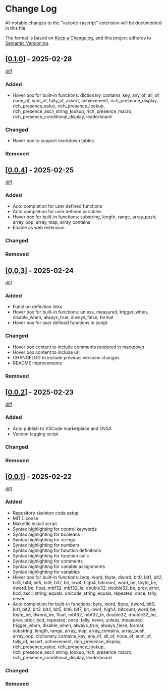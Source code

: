 # Change Log

All notable changes to the "vscode-rascript" extension will be documented in this file.

The format is based on [Keep a Changelog](https://keepachangelog.com/en/1.1.0/),
and this project adheres to [Semantic Versioning](https://semver.org/spec/v2.0.0.html).

## [[0.1.0](https://github.com/joshraphael/vscode-rascript/releases/tag/v0.1.0)] - 2025-02-28

[diff](https://github.com/joshraphael/vscode-rascript/compare/v0.0.4...v0.1.0)

### Added

- Hover box for built-in functions: dictionary_contains_key, any_of, all_of, none_of, sum_of, tally_of, assert, achievement, rich_presence_display, rich_presence_value, rich_presence_lookup, rich_presence_ascii_string_lookup, rich_presence_macro, rich_presence_conditional_display, leaderboard

### Changed

- Hover box to support markdown tables

### Removed

## [[0.0.4](https://github.com/joshraphael/vscode-rascript/releases/tag/v0.0.4)] - 2025-02-25

[diff](https://github.com/joshraphael/vscode-rascript/compare/v0.0.3...v0.0.4)

### Added

- Auto completion for user defined functions
- Auto completion for user defined variables
- Hover box for built-in functions: substring, length, range, array_push, array_pop, array_map, array_contains
- Enable as web extension

### Changed

### Removed

## [[0.0.3](https://github.com/joshraphael/vscode-rascript/releases/tag/v0.0.3)] - 2025-02-24

[diff](https://github.com/joshraphael/vscode-rascript/compare/v0.0.2...v0.0.3)

### Added

- Function definition links
- Hover box for built-in functions: unless, measured, trigger_when, disable_when, always_true, always_false, format
- Hover box for user defined functions in script

### Changed

- Hover box content to include comments rendered in markdown
- Hover box content to include url
- CHANGELOG to include previous versions changes
- README improvements

### Removed

## [[0.0.2](https://github.com/joshraphael/vscode-rascript/releases/tag/v0.0.2)] - 2025-02-23

[diff](https://github.com/joshraphael/vscode-rascript/compare/v0.0.1...v0.0.2)

### Added

- Auto publish to VSCode marketplace and OVSX
- Version tagging script

### Changed

### Removed

## [[0.0.1](https://github.com/joshraphael/vscode-rascript/releases/tag/v0.0.1)] - 2025-02-22

[diff](https://github.com/joshraphael/vscode-rascript/compare/8f97b037538abae0e892b19c86ba3e4cd9f87c73...v0.0.1)

### Added

- Repository skeleton code setup
- MIT License
- Makefile install script
- Syntax highlighting for control keywords
- Syntax highlighting for booleans
- Syntax highlighting for strings
- Syntax highlighting for numbers
- Syntax highlighting for function definitions
- Syntax highlighting for function calls
- Syntax highlighting for comments
- Syntax highlighting for variable assignments
- Syntax highlighting for variables
- Hover box for built-in functions: byte, word, tbyte, dword, bit0, bit1, bit2, bit3, bit4, bit5, bit6, bit7, bit, low4, high4, bitcount, word_be, tbyte_be, dword_be, float, mbf32, mbf32_le, double32, double32_be, prev, prior, bcd, ascii_string_equals, unicode_string_equals, repeated, once, tally, never
- Auto completion for built-in functions: byte, word, tbyte, dword, bit0, bit1, bit2, bit3, bit4, bit5, bit6, bit7, bit, low4, high4, bitcount, word_be, tbyte_be, dword_be, float, mbf32, mbf32_le, double32, double32_be, prev, prior, bcd, repeated, once, tally, never, unless, measured, trigger_when, disable_when, always_true, always_false, format, substring, length, range, array_map, array_contains, array_push, array_pop, dictionary_contains_key, any_of, all_of, none_of, sum_of, tally_of, assert, achievement, rich_presence_display, rich_presence_value, rich_presence_lookup, rich_presence_ascii_string_lookup, rich_presence_macro, rich_presence_conditional_display, leaderboard

### Changed

### Removed